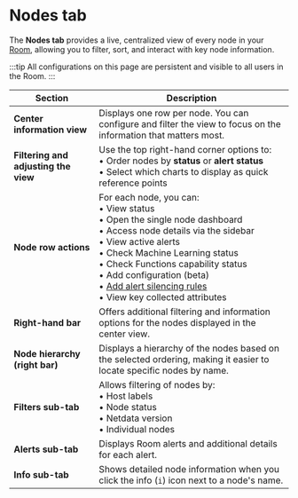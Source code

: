 # Nodes tab

The **Nodes tab** provides a live, centralized view of every node in your [Room](/docs/netdata-cloud/organize-your-infrastructure-invite-your-team.md#rooms), allowing you to filter, sort, and interact with key node information.


:::tip
All configurations on this page are persistent and visible to all users in the Room.
:::

| Section                      | Description                                                                                                                                                        |
|--------------------------------|--------------------------------------------------------------------------------------------------------------------------------------------------------------------|
| **Center information view**   | Displays one row per node. You can configure and filter the view to focus on the information that matters most.                                                    |
| **Filtering and adjusting the view** | Use the top right-hand corner options to: <br/>• Order nodes by **status** or **alert status** <br/>• Select which charts to display as quick reference points      |
| **Node row actions**          | For each node, you can: <br/>• View status <br/>• Open the single node dashboard <br/>• Access node details via the sidebar <br/>• View active alerts <br/>• Check Machine Learning status <br/>• Check Functions capability status <br/>• Add configuration (beta) <br/>• [Add alert silencing rules](/docs/alerts-and-notifications/notifications/centralized-cloud-notifications/manage-alert-notification-silencing-rules.md) <br/>• View key collected attributes |
| **Right-hand bar**            | Offers additional filtering and information options for the nodes displayed in the center view.                                                                   |
| **Node hierarchy (right bar)**| Displays a hierarchy of the nodes based on the selected ordering, making it easier to locate specific nodes by name.                                               |
| **Filters sub-tab**           | Allows filtering of nodes by: <br>• Host labels <br>• Node status <br>• Netdata version <br>• Individual nodes                                                     |
| **Alerts sub-tab**            | Displays Room alerts and additional details for each alert.                                                                                                       |
| **Info sub-tab**              | Shows detailed node information when you click the info (`i`) icon next to a node's name.                                                                          |